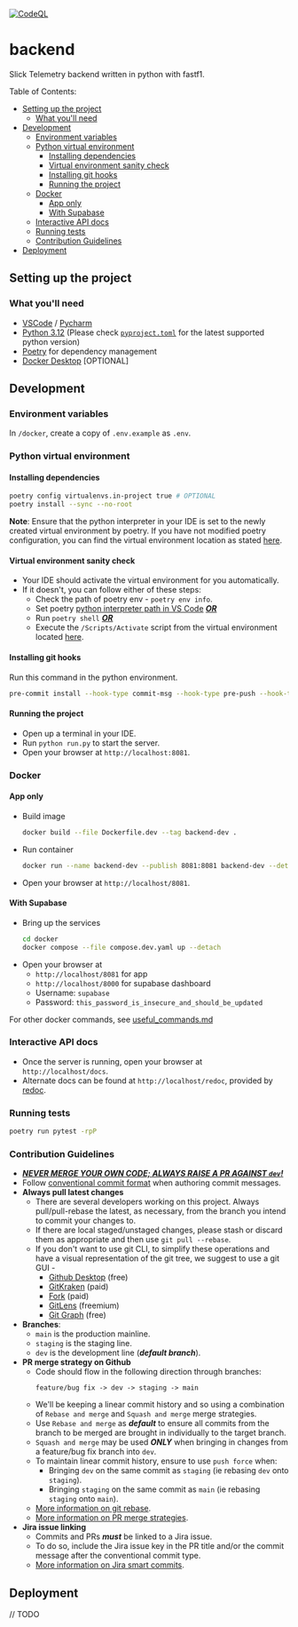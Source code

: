 [![CodeQL](https://github.com/Slick-Telemetry/backend/actions/workflows/codeql.yml/badge.svg?branch=main)](https://github.com/Slick-Telemetry/backend/actions/workflows/codeql.yml)

# backend <!-- omit from toc -->

Slick Telemetry backend written in python with fastf1.

Table of Contents:

- [Setting up the project](#setting-up-the-project)
  - [What you'll need](#what-youll-need)
- [Development](#development)
  - [Environment variables](#environment-variables)
  - [Python virtual environment](#python-virtual-environment)
    - [Installing dependencies](#installing-dependencies)
    - [Virtual environment sanity check](#virtual-environment-sanity-check)
    - [Installing git hooks](#installing-git-hooks)
    - [Running the project](#running-the-project)
  - [Docker](#docker)
    - [App only](#app-only)
    - [With Supabase](#with-supabase)
  - [Interactive API docs](#interactive-api-docs)
  - [Running tests](#running-tests)
  - [Contribution Guidelines](#contribution-guidelines)
- [Deployment](#deployment)

## Setting up the project

### What you'll need

- [VSCode](https://code.visualstudio.com/) / [Pycharm](https://www.jetbrains.com/pycharm/)
- [Python 3.12](https://www.python.org/) (Please check [`pyproject.toml`](./pyproject.toml) for the latest supported python version)
- [Poetry](https://python-poetry.org/docs/#installing-with-the-official-installer) for dependency management
- [Docker Desktop](https://docs.docker.com/desktop/) [OPTIONAL]

## Development

### Environment variables

In `/docker`, create a copy of `.env.example` as `.env`.

### Python virtual environment

#### Installing dependencies

```sh
poetry config virtualenvs.in-project true # OPTIONAL
poetry install --sync --no-root
```

**Note**: Ensure that the python interpreter in your IDE is set to the newly created virtual environment by poetry. If you have not modified poetry configuration, you can find the virtual environment location as stated [here](https://python-poetry.org/docs/configuration/#cache-directory).

#### Virtual environment sanity check

- Your IDE should activate the virtual environment for you automatically.
- If it doesn't, you can follow either of these steps:
  - Check the path of poetry env - `poetry env info`.
  -  Set poetry [python interpreter path in VS Code](https://code.visualstudio.com/docs/python/environments#_working-with-python-interpreters) <u> ***OR*** </u>
  -  Run `poetry shell` <u> ***OR*** </u>
  -  Execute the `/Scripts/Activate` script from the virtual environment located [here](https://python-poetry.org/docs/configuration/#cache-directory).

#### Installing git hooks

Run this command in the python environment.

```sh
pre-commit install --hook-type commit-msg --hook-type pre-push --hook-type pre-commit
```

#### Running the project

- Open up a terminal in your IDE.
- Run `python run.py` to start the server.
- Open your browser at `http://localhost:8081`.

### Docker

#### App only

- Build image
  ```sh
  docker build --file Dockerfile.dev --tag backend-dev .
  ```
- Run container
  ```sh
  docker run --name backend-dev --publish 8081:8081 backend-dev --detach
  ```
- Open your browser at `http://localhost/8081`.

#### With Supabase

- Bring up the services
  ```sh
  cd docker
  docker compose --file compose.dev.yaml up --detach
  ```
- Open your browser at
  - `http://localhost/8081` for app
  - `http://localhost/8000` for supabase dashboard
  - Username: `supabase`
  - Password: `this_password_is_insecure_and_should_be_updated`

For other docker commands, see [useful_commands.md](./useful_commands.md)

### Interactive API docs

- Once the server is running, open your browser at `http://localhost/docs`.
- Alternate docs can be found at `http://localhost/redoc`, provided by [redoc](https://github.com/Redocly/redoc).

### Running tests

```sh
poetry run pytest -rpP
```

### Contribution Guidelines

- <u> ***NEVER MERGE YOUR OWN CODE; ALWAYS RAISE A PR AGAINST `dev`!*** </u>
- Follow [conventional commit format](https://www.conventionalcommits.org/en/v1.0.0/) when authoring commit messages.
- **Always pull latest changes**
  - There are several developers working on this project. Always pull/pull-rebase the latest, as necessary, from the branch you intend to commit your changes to.
  - If there are local staged/unstaged changes, please stash or discard them as appropriate and then use `git pull --rebase`.
  - If you don't want to use git CLI, to simplify these operations and have a visual representation of the git tree, we suggest to use a git GUI -
    - [Github Desktop](https://desktop.github.com/) (free)
    - [GitKraken](https://www.gitkraken.com/) (paid)
    - [Fork](https://git-fork.com/) (paid)
    - [GitLens](https://marketplace.visualstudio.com/items?itemName=eamodio.gitlens) (freemium)
    - [Git Graph](https://marketplace.visualstudio.com/items?itemName=mhutchie.git-graph) (free)
- **Branches**:
  - `main` is the production mainline.
  - `staging` is the staging line.
  - `dev` is the development line (***default branch***).
- **PR merge strategy on Github**
  - Code should flow in the following direction through branches:
    ```
    feature/bug fix -> dev -> staging -> main
    ```
  - We'll be keeping a linear commit history and so using a combination of `Rebase and merge` and `Squash and merge` merge strategies.
  - Use `Rebase and merge` as ***default*** to ensure all commits from the branch to be merged are brought in individually to the target branch.
  - `Squash and merge` may be used ***ONLY*** when bringing in changes from a feature/bug fix branch into `dev`.
  - To maintain linear commit history, ensure to use `push force` when:
    - Bringing `dev` on the same commit as `staging` (ie rebasing `dev` onto `staging`).
    - Bringing `staging` on the same commit as `main` (ie rebasing `staging` onto `main`).
  - [More information on git rebase](https://www.atlassian.com/git/tutorials/rewriting-history/git-rebase).
  - [More information on PR merge strategies](https://docs.github.com/en/repositories/configuring-branches-and-merges-in-your-repository/configuring-pull-request-merges/about-merge-methods-on-github).
- **Jira issue linking**
  - Commits and PRs ***must*** be linked to a Jira issue.
  - To do so, include the Jira issue key in the PR title and/or the commit message after the conventional commit type.
  - [More information on Jira smart commits](https://support.atlassian.com/jira-software-cloud/docs/process-issues-with-smart-commits/).

## Deployment

// TODO
